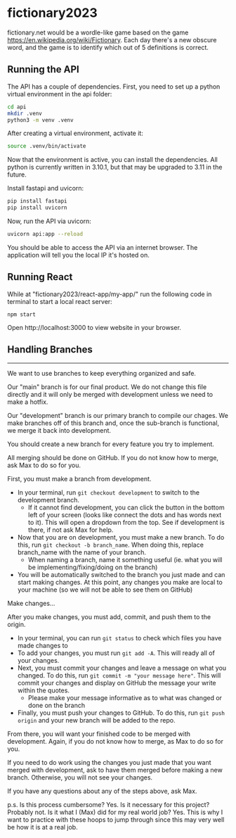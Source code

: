 # fictionary2023

fictionary.net would be a wordle-like game based on the game https://en.wikipedia.org/wiki/Fictionary.  Each day there's a new obscure word, and the game is to identify which out of 5 definitions is correct.

Running the API
---------------

The API has a couple of dependencies. First, you need to set up a python virtual environment in the api folder:

```bash
cd api
mkdir .venv
python3 -m venv .venv
```

After creating a virtual environment, activate it:

```bash
source .venv/bin/activate
```
Now that the environment is active, you can install the dependencies. All python is currently written in 3.10.1, but that may be upgraded to 3.11 in the future.

Install fastapi and uvicorn:

```bash
pip install fastapi
pip install uvicorn
```

Now, run the API via uvicorn:
```bash
uvicorn api:app --reload
```

You should be able to access the API via an internet browser. The application will tell you the local IP it's hosted on.
## Running React

While at "fictionary2023/react-app/my-app/" run the following code in terminal to start a local react server:

`npm start`

Open http://localhost:3000 to view website in your browser.

## Handling Branches
---------------

We want to use branches to keep everything organized and safe.

Our "main" branch is for our final product. We do not change this file directly and it will only be merged with development unless we need to make a hotfix.

Our "development" branch is our primary branch to compile our chages. We make branches off of this branch and, once the sub-branch is functional, we merge it back into development.

You should create a new branch for every feature you try to implement. 

All merging should be done on GitHub. If you do not know how to merge, ask Max to do so for you.


First, you must make a branch from development. 
- In your terminal, run `git checkout development` to switch to the development branch.
    - If it cannot find development, you can click the button in the bottom left of your screen (looks like connect the dots and has words next to it). This will open a dropdown from the top. See if development is there, if not ask Max for help.
- Now that you are on development, you must make a new branch. To do this, run `git checkout -b branch_name`. When doing this, replace branch_name with the name of your branch.
    - When naming a branch, name it something useful (ie. what you will be implementing/fixing/doing on the branch)
- You will be automatically switched to the branch you just made and can start making changes. At this point, any changes you make are local to your machine (so we will not be able to see them on GitHub)


Make changes...


After you make changes, you must add, commit, and push them to the origin.
- In your terminal, you can run `git status` to check which files you have made changes to
- To add your changes, you must run `git add -A`. This will ready all of your changes.
- Next, you must commit your changes and leave a message on what you changed. To do this, run `git commit -m "your message here"`. This will commit your changes and display on GitHub the message your write within the quotes.
    - Please make your message informative as to what was changed or done on the branch
- Finally, you must push your changes to GitHub. To do this, run `git push origin` and your new branch will be added to the repo.

From there, you will want your finished code to be merged with development. Again, if you do not know how to merge, as Max to do so for you.

If you need to do work using the changes you just made that you want merged with development, ask to have them merged before making a new branch. Otherwise, you will not see your changes.

If you have any questions about any of the steps above, ask Max.

p.s. Is this process cumbersome? Yes. Is it necessary for this project? Probably not. Is it what I (Max) did for my real world job? Yes. This is why I want to practice with these hoops to jump through since this may very well be how it is at a real job.
